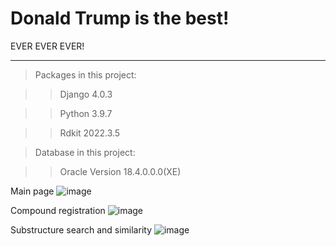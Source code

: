 # Donald Trump is the best!

EVER EVER EVER!



**********************************************
>Packages in this project:

>>Django                 4.0.3

>>Python                 3.9.7

>>Rdkit                  2022.3.5

>Database in this project:

>>Oracle                 Version 18.4.0.0.0(XE)



Main page
![image](https://user-images.githubusercontent.com/110211839/186350254-83a65e57-bb63-4df9-9953-50652df8be58.png)

Compound registration
![image](https://user-images.githubusercontent.com/110211839/186347645-167fb810-14a5-4faf-abb6-af51a5a2b904.png)

Substructure search and similarity
![image](https://user-images.githubusercontent.com/110211839/186347721-c3317041-098e-44b5-8793-8c656206699e.png)
